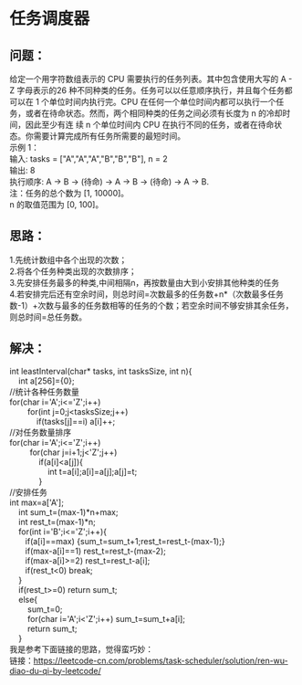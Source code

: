任务调度器
=========
问题：
-----
给定一个用字符数组表示的 CPU 需要执行的任务列表。其中包含使用大写的 A - Z 字母表示的26 种不同种类的任务。任务可以以任意顺序执行，并且每个任务都可以在
1 个单位时间内执行完。CPU 在任何一个单位时间内都可以执行一个任务，或者在待命状态。然而，两个相同种类的任务之间必须有长度为 n 的冷却时间，因此至少有连
续 n 个单位时间内 CPU 在执行不同的任务，或者在待命状态。你需要计算完成所有任务所需要的最短时间。<br>
示例 1：<br>
输入: tasks = ["A","A","A","B","B","B"], n = 2<br>
输出: 8<br>
执行顺序: A -> B -> (待命) -> A -> B -> (待命) -> A -> B.<br>
注：任务的总个数为 [1, 10000]。<br>
    n 的取值范围为 [0, 100]。<br>

思路：
----
1.先统计数组中各个出现的次数；<br>
2.将各个任务种类出现的次数排序；<br>
3.先安排任务最多的种类,中间相隔n，再按数量由大到小安排其他种类的任务<br>
4.若安排完后还有空余时间，则总时间=次数最多的任务数+n*（次数最多任务数-1）+次数与最多的任务数相等的任务的个数；若空余时间不够安排其余任务，则总时间=总任务数。<br>

解决：
----
int leastInterval(char* tasks, int tasksSize, int n){<br>
    int a[256]={0};<br>
    //统计各种任务数量<br>
    for(char i='A';i<='Z';i++)<br>
        for(int j=0;j<tasksSize;j++)<br>
            if(tasks[j]==i) a[i]++;<br>
    //对任务数量排序<br>
    for(char i='A';i<='Z';i++)<br>
         for(char j=i+1;j<'Z';j++)<br>
             if(a[i]<a[j]){<br>
                 int t=a[i];a[i]=a[j];a[j]=t;<br>
             }<br>
     //安排任务<br>
    int max=a['A'];<br>
    int sum_t=(max-1)*n+max;<br>
    int rest_t=(max-1)*n;<br>
    for(int i='B';i<='Z';i++){<br>
       if(a[i]==max) {sum_t=sum_t+1;rest_t=rest_t-(max-1);}<br>
       if(max-a[i]==1) rest_t=rest_t-(max-2);<br>
       if(max-a[i]>=2) rest_t=rest_t-a[i];<br>
       if(rest_t<0) break;<br>
    }<br>
    if(rest_t>=0) return sum_t;<br>
    else{<br>
        sum_t=0;<br>
        for(char i='A';i<'Z';i++) sum_t=sum_t+a[i];<br>
        return sum_t;<br>
    }<br>
    我是参考下面链接的思路，觉得蛮巧妙：<br>
    链接：https://leetcode-cn.com/problems/task-scheduler/solution/ren-wu-diao-du-qi-by-leetcode/<br>

    
         
